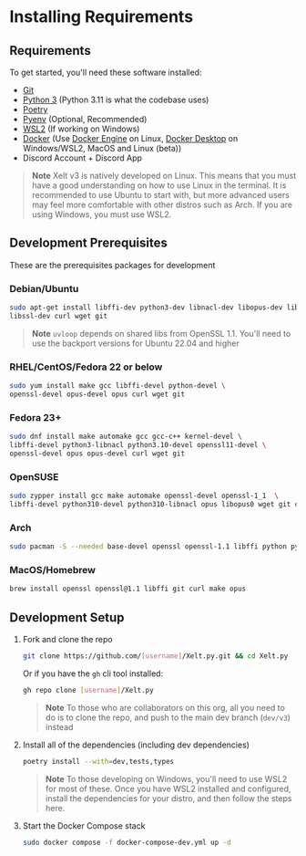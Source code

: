 # Installing Requirements

## Requirements

To get started, you'll need these software installed:

- [Git](https://git-scm.com/)
- [Python 3](https://www.python.org/) (Python 3.11 is what the codebase uses)
- [Poetry](https://python-poetry.org/)
- [Pyenv](https://github.com/pyenv/pyenv) (Optional, Recommended)
- [WSL2](https://docs.microsoft.com/en-us/windows/wsl/) (If working on Windows)
- [Docker](https://www.docker.com/) (Use [Docker Engine](https://docs.docker.com/engine/) on Linux, [Docker Desktop](https://www.docker.com/products/docker-desktop/) on Windows/WSL2, MacOS and Linux (beta))
- Discord Account + Discord App

> **Note**
> Xelt v3 is natively developed on Linux. This means that you must have a good understanding on how to use Linux in the terminal. It is recommended to use Ubuntu to start with, but more advanced users may feel more comfortable with other distros such as Arch. If you are using Windows, you must use WSL2.

## Development Prerequisites

These are the prerequisites packages for development

### Debian/Ubuntu

```sh 
sudo apt-get install libffi-dev python3-dev libnacl-dev libopus-dev libopus0 libopusenc-dev build-essentials \
libssl-dev curl wget git
```

> **Note**
> `uvloop` depends on shared libs from OpenSSL 1.1. You'll need to use the backport versions for Ubuntu 22.04 and higher

### RHEL/CentOS/Fedora 22 or below

```sh
sudo yum install make gcc libffi-devel python-devel \
openssl-devel opus-devel opus curl wget git
```
### Fedora 23+

```sh
sudo dnf install make automake gcc gcc-c++ kernel-devel \
libffi-devel python3-libnacl python3.10-devel openssl11-devel \
openssl-devel opus opus-devel curl wget git
```

### OpenSUSE

```sh
sudo zypper install gcc make automake openssl-devel openssl-1_1  \
libffi-devel python310-devel python310-libnacl opus libopus0 wget git curl
```

### Arch

```sh
sudo pacman -S --needed base-devel openssl openssl-1.1 libffi python python-libnacl opus
```

### MacOS/Homebrew

```sh
brew install openssl openssl@1.1 libffi git curl make opus
```

## Development Setup

1. Fork and clone the repo

    ```sh
    git clone https://github.com/[username]/Xelt.py.git && cd Xelt.py
    ```

    Or if you have the `gh` cli tool installed:

    ```sh
    gh repo clone [username]/Xelt.py
    ```

    > **Note**
    > To those who are collaborators on this org, all you need to do is to clone the repo, and push to the main dev branch (`dev/v3`) instead


2. Install all of the dependencies (including dev dependencies)

    ```sh
    poetry install --with=dev,tests,types
    ```

    > **Note**
    > To those developing on Windows, you'll need to use WSL2 for most of these. Once you have WSL2 installed and configured, install the dependencies for your distro, and then follow the steps here.

3. Start the Docker Compose stack

    ```sh
    sudo docker compose -f docker-compose-dev.yml up -d
    ```
